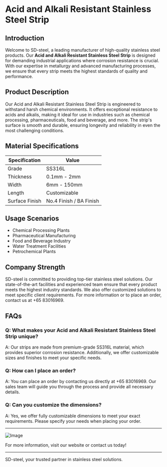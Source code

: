 # Acid and Alkali Resistant Stainless Steel Strip

## Introduction
Welcome to SD-steel, a leading manufacturer of high-quality stainless steel products. Our **Acid and Alkali Resistant Stainless Steel Strip** is designed for demanding industrial applications where corrosion resistance is crucial. With our expertise in metallurgy and advanced manufacturing processes, we ensure that every strip meets the highest standards of quality and performance.

## Product Description
Our Acid and Alkali Resistant Stainless Steel Strip is engineered to withstand harsh chemical environments. It offers exceptional resistance to acids and alkalis, making it ideal for use in industries such as chemical processing, pharmaceuticals, food and beverage, and more. The strip's surface is smooth and durable, ensuring longevity and reliability in even the most challenging conditions.

## Material Specifications
| Specification | Value |
|---------------|-------|
| Grade         | SS316L |
| Thickness     | 0.1mm - 2mm |
| Width         | 6mm - 150mm |
| Length        | Customizable |
| Surface Finish| No.4 Finish / BA Finish |

## Usage Scenarios
- Chemical Processing Plants
- Pharmaceutical Manufacturing
- Food and Beverage Industry
- Water Treatment Facilities
- Petrochemical Plants

## Company Strength
SD-steel is committed to providing top-tier stainless steel solutions. Our state-of-the-art facilities and experienced team ensure that every product meets the highest industry standards. We also offer customized solutions to meet specific client requirements. For more information or to place an order, contact us at +65 83016969.

## FAQs
### Q: What makes your Acid and Alkali Resistant Stainless Steel Strip unique?
A: Our strips are made from premium-grade SS316L material, which provides superior corrosion resistance. Additionally, we offer customizable sizes and finishes to meet your specific needs.

### Q: How can I place an order?
A: You can place an order by contacting us directly at +65 83016969. Our sales team will guide you through the process and provide all necessary details.

### Q: Can you customize the dimensions?
A: Yes, we offer fully customizable dimensions to meet your exact requirements. Please specify your needs when placing your order.

---

![Image](https://github.com/user-attachments/assets/2567258e-e124-4816-932d-1809bd27ef0b)

For more information, visit our website or contact us today!

---

SD-steel, your trusted partner in stainless steel solutions.